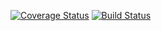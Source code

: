 [![Coverage Status](https://coveralls.io/repos/github/vishalt1295/is219_project_1/badge.svg?branch=master)](https://coveralls.io/github/vishalt1295/is219_project_1?branch=master)
[![Build Status](https://travis-ci.org/vishalt1295/is219_project_1.svg?branch=master)](https://travis-ci.org/vishalt1295/is219_project_1)
